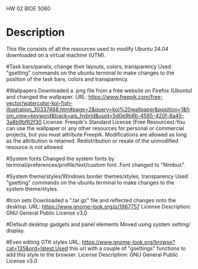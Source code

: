 HW 02 
BIOE 5060

# Description
This file consists of all the resources used to modify Ubuntu 24.04 downloaded on a virtual machine (UTM).

#Task bars/panels, change their layouts, colors, transparency
Used "gsetting" commands on the ubuntu terminal to make changes to the position of the task bars, colors and transparency.

#Wallpapers
Downloaded a .png file from a free website on Firefox (Ubuntu) and changed the wallpaper. 
URL: https://www.freepik.com/free-vector/watercolor-koi-fish-illustration_30337468.htm#page=2&query=koi%20wallpaper&position=1&from_view=keyword&track=ais_hybrid&uuid=5d0e9b6b-4585-420f-8a45-3a8b9bf62f30
License: Freepik's Standard License (Free Resources):You can use the wallpaper or any other resources for personal or commercial projects, but you must attribute Freepik. Modifications are allowed as long as the attribution is retained. Redistribution or resale of the unmodified resource is not allowed

#System fonts
Changed the system fonts by terminal/preferences/profile/text/custom font. Font changed to "Nimbus".

#System theme/styles/Windows border themes/styles, transparency
Used "gsetting" commands on the ubuntu terminal to make changes to the system theme/styles.

#Icon sets
Downloaded a ".tar.gz" file and reflected changes onto the desktop. 
URL: https://www.gnome-look.org/p/1967757
License Description: GNU General Public License v3.0

#Default desktop gadgets and panel elements
Moved using system setting/ display.

#Even editing GTK styles
URL: https://www.gnome-look.org/browse?cat=135&ord=latest.Used this url with a couple of "gsettings" functions to add this style to the browser. 
License Description: GNU General Public License v3.0
